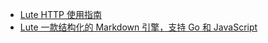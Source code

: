 * [Lute HTTP 使用指南](https://ld246.com/article/1569240189601)
* [Lute 一款结构化的 Markdown 引擎，支持 Go 和 JavaScript](https://github.com/88250/lute)

